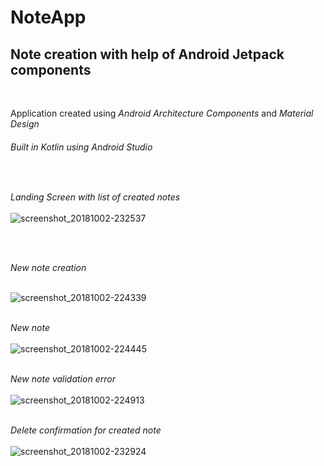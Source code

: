 # NoteApp

## Note creation with help of Android Jetpack components </br>
</br>

Application created using *Android Architecture Components* and *Material Design*

###### Built in Kotlin using Android Studio</br>
</br>

*Landing Screen with list of created notes* </br></br>
![screenshot_20181002-232537](https://user-images.githubusercontent.com/39777674/46367332-dc6a0900-c69a-11e8-9e1d-f9d6fd7ea68c.png)

</br></br>

*New note creation*</br></br>

![screenshot_20181002-224339](https://user-images.githubusercontent.com/39777674/46365312-e1788980-c695-11e8-9fcf-e8e253d637ea.png)
</br></br>

*New note*</br></br>
![screenshot_20181002-224445](https://user-images.githubusercontent.com/39777674/46365357-079e2980-c696-11e8-93ef-7838e6a32455.png)
</br></br>

*New note validation error*</br></br>
![screenshot_20181002-224913](https://user-images.githubusercontent.com/39777674/46365415-2d2b3300-c696-11e8-8c84-9b9f2496e9b0.png)
</br></br>

*Delete confirmation for created note*</br></br>
![screenshot_20181002-232924](https://user-images.githubusercontent.com/39777674/46367451-3965bf00-c69b-11e8-9d8a-8fea4dfda6b4.png)



</br></br>

